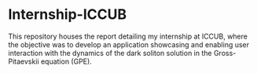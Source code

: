 # Internship-ICCUB
This repository houses the report detailing my internship at ICCUB, where the objective was to develop an application showcasing and enabling user interaction with the dynamics of the dark soliton solution in the Gross-Pitaevskii equation (GPE). 
